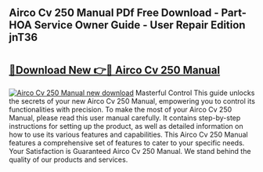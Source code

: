 ## Airco Cv 250 Manual PDf Free Download - Part-HOA Service Owner Guide - User Repair Edition jnT36

# <h2><a href="http://bc79526.oget.top/?id=Airco+Cv+250+Manual">🔗Download New 👉🔴 Airco Cv 250 Manual</a></h2>

[![Airco Cv 250 Manual new download](https://i.imgur.com/5g1atiW.png)](http://bc79526.oget.top/?id=Airco+Cv+250+Manual)
Masterful Control This guide unlocks the secrets of your new Airco Cv 250 Manual, empowering you to control its functionalities with precision. To make the most of your Airco Cv 250 Manual, please read this user manual carefully. It contains step-by-step instructions for setting up the product, as well as detailed information on how to use its various features and capabilities. This Airco Cv 250 Manual features a comprehensive set of features to cater to your specific needs. Your Satisfaction is Guaranteed Airco Cv 250 Manual. We stand behind the quality of our products and services.
